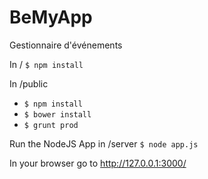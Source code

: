 # BeMyApp
Gestionnaire d'événements

In /
`$ npm install`

In /public
 * `$ npm install`
 * `$ bower install`
 * `$ grunt prod`
 
Run the NodeJS App in /server
`$ node app.js`

In your browser go to http://127.0.0.1:3000/